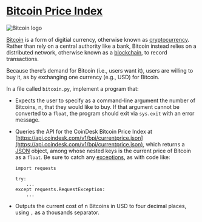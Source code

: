 # [Bitcoin Price Index](https://cs50.harvard.edu/python/2022/psets/4/bitcoin/#bitcoin-price-index)

![Bitcoin logo](https://cs50.harvard.edu/python/2022/psets/4/bitcoin/Bitcoin.svg.png)

[Bitcoin](https://en.wikipedia.org/wiki/Bitcoin) is a form of digitial currency, otherwise known as [cryptocurrency](https://en.wikipedia.org/wiki/Cryptocurrency). Rather than rely on a central authority like a bank, Bitcoin instead relies on a distributed network, otherwise known as a [blockchain](https://en.wikipedia.org/wiki/Blockchain), to record transactions.

Because there’s demand for Bitcoin (i.e., users want it), users are willing to buy it, as by exchanging one currency (e.g., USD) for Bitcoin.

In a file called `bitcoin.py`, implement a program that:

- Expects the user to specify as a command-line argument the number of Bitcoins, n, that they would like to buy. If that argument cannot be converted to a `float`, the program should exit via `sys.exit` with an error message.
- Queries the API for the CoinDesk Bitcoin Price Index at [https://api.coindesk.com/v1/bpi/currentprice.json](https://api.coindesk.com/v1/bpi/currentprice.json), which returns a [JSON](https://en.wikipedia.org/wiki/JSON) object, among whose nested keys is the current price of Bitcoin as a `float`. Be sure to catch any [exceptions](https://docs.python-requests.org/en/latest/api/#exceptions), as with code like:

  ```
  import requests

  try:
      ...
  except requests.RequestException:
      ...

  ```

- Outputs the current cost of n Bitcoins in USD to four decimal places, using `,` as a thousands separator.
